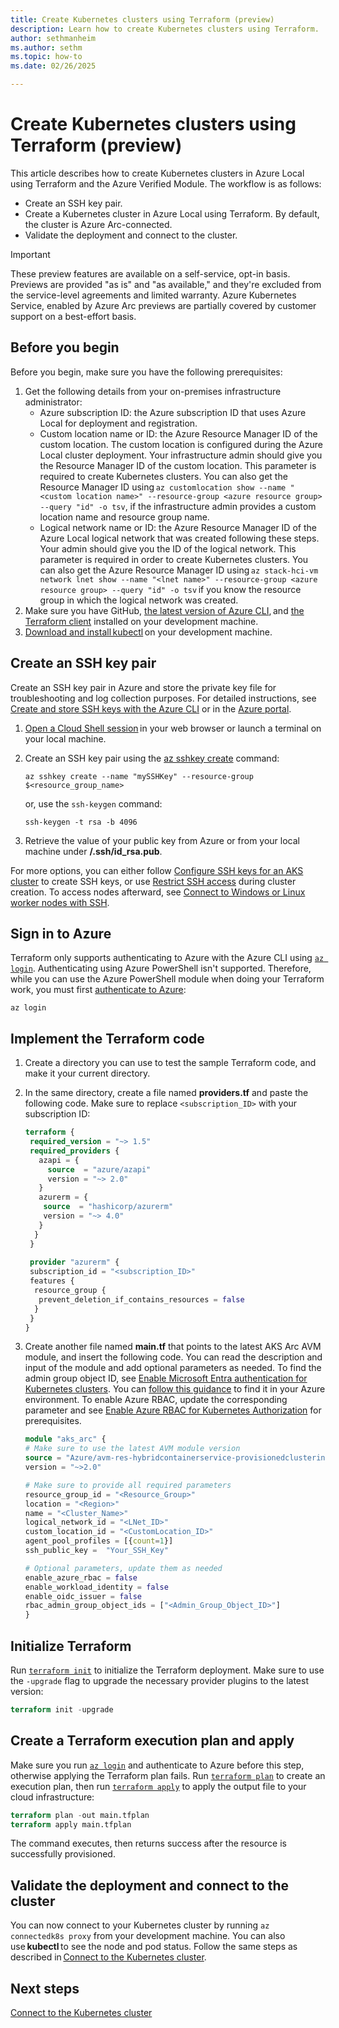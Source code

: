 ```yaml
---
title: Create Kubernetes clusters using Terraform (preview)
description: Learn how to create Kubernetes clusters using Terraform.
author: sethmanheim
ms.author: sethm
ms.topic: how-to
ms.date: 02/26/2025

---
```


# Create Kubernetes clusters using Terraform (preview)

This article describes how to create Kubernetes clusters in Azure Local using Terraform and the Azure Verified Module. The workflow is as follows:

- Create an SSH key pair.
- Create a Kubernetes cluster in Azure Local using Terraform. By default, the cluster is Azure Arc-connected.
- Validate the deployment and connect to the cluster.

> [!IMPORTANT]
> These preview features are available on a self-service, opt-in basis. Previews are provided "as is" and "as available," and they're excluded from the service-level agreements and limited warranty. Azure Kubernetes Service, enabled by Azure Arc previews are partially covered by customer support on a best-effort basis.

## Before you begin

Before you begin, make sure you have the following prerequisites:

1. Get the following details from your on-premises infrastructure administrator:
   - Azure subscription ID: the Azure subscription ID that uses Azure Local for deployment and registration.
   - Custom location name or ID: the Azure Resource Manager ID of the custom location. The custom location is configured during the Azure Local cluster deployment. Your infrastructure admin should give you the Resource Manager ID of the custom location. This parameter is required to create Kubernetes clusters. You can also get the Resource Manager ID using `az customlocation show --name "<custom location name>" --resource-group <azure resource group> --query "id" -o tsv`, if the infrastructure admin provides a custom location name and resource group name.
   - Logical network name or ID: the Azure Resource Manager ID of the Azure Local logical network that was created following these steps. Your admin should give you the ID of the logical network. This parameter is required in order to create Kubernetes clusters. You can also get the Azure Resource Manager ID using `az stack-hci-vm network lnet show --name "<lnet name>" --resource-group <azure resource group> --query "id" -o tsv` if you know the resource group in which the logical network was created.
1. Make sure you have GitHub, [the latest version of Azure CLI](/cli/azure/install-azure-cli), and [the Terraform client](/azure/developer/terraform/quickstart-configure) installed on your development machine.  
1. [Download and install kubectl](https://kubernetes.io/docs/tasks/tools/) on your development machine.

## Create an SSH key pair

Create an SSH key pair in Azure and store the private key file for troubleshooting and log collection purposes. For detailed instructions, see [Create and store SSH keys with the Azure CLI](/azure/virtual-machines/ssh-keys-azure-cli) or in the [Azure portal](/azure/virtual-machines/ssh-keys-portal).

1. [Open a Cloud Shell session](https://shell.azure.com/) in your web browser or launch a terminal on your local machine.
1. Create an SSH key pair using the [az sshkey create](/cli/azure/sshkey#az-sshkey-create) command:  

   ```azurecli
   az sshkey create --name "mySSHKey" --resource-group $<resource_group_name>
   ```

   or, use the `ssh-keygen` command:

   ```azurecli
   ssh-keygen -t rsa -b 4096 
   ```

1. Retrieve the value of your public key from Azure or from your local machine under **/.ssh/id_rsa.pub**.

For more options, you can either follow [Configure SSH keys for an AKS cluster](/azure/aks/aksarc/configure-ssh-keys) to create SSH keys, or use [Restrict SSH access](/azure/aks/aksarc/restrict-ssh-access) during cluster creation. To access nodes afterward, see [Connect to Windows or Linux worker nodes with SSH](/azure/aks/aksarc/ssh-connect-to-windows-and-linux-worker-nodes).

## Sign in to Azure

Terraform only supports authenticating to Azure with the Azure CLI using [`az login`](/cli/azure/reference-index#az-login). Authenticating using Azure PowerShell isn't supported. Therefore, while you can use the Azure PowerShell module when doing your Terraform work, you must first [authenticate to Azure](/azure/developer/terraform/authenticate-to-azure):

```azurecli
az login 
```

## Implement the Terraform code

1. Create a directory you can use to test the sample Terraform code, and make it your current directory.
1. In the same directory, create a file named **providers.tf** and paste the following code. Make sure to replace `<subscription_ID>` with your subscription ID:

   ```terraform
   terraform { 
    required_version = "~> 1.5" 
    required_providers { 
      azapi = { 
        source  = "azure/azapi" 
        version = "~> 2.0" 
      } 
      azurerm = { 
       source  = "hashicorp/azurerm" 
       version = "~> 4.0" 
      } 
     }
    }
  
    provider "azurerm" {
    subscription_id = "<subscription_ID>"
    features { 
     resource_group { 
      prevent_deletion_if_contains_resources = false 
     } 
    } 
   }
   ```

1. Create another file named **main.tf** that points to the latest AKS Arc AVM module, and insert the following code. You can read the description and input of the module and add optional parameters as needed. To find the admin group object ID, see [Enable Microsoft Entra authentication for Kubernetes clusters](enable-authentication-microsoft-entra-id.md). You can [follow this guidance](https://github.com/Azure/Edge-infrastructure-quickstart-template/blob/main/doc/AKS-Arc-Admin-Groups.md) to find it in your Azure environment. To enable Azure RBAC, update the corresponding parameter and see [Enable Azure RBAC for Kubernetes Authorization](azure-rbac-local.md) for prerequisites.

   ```terraform
   module "aks_arc" { 
   # Make sure to use the latest AVM module version
   source = "Azure/avm-res-hybridcontainerservice-provisionedclusterinstance/azurerm" 
   version = "~>2.0"

   # Make sure to provide all required parameters  
   resource_group_id = "<Resource_Group>" 
   location = "<Region>" 
   name = "<Cluster_Name>" 
   logical_network_id = "<LNet_ID>" 
   custom_location_id = "<CustomLocation_ID>" 
   agent_pool_profiles = [{count=1}] 
   ssh_public_key =  "Your_SSH_Key"

   # Optional parameters, update them as needed
   enable_azure_rbac = false
   enable_workload_identity = false 
   enable_oidc_issuer = false 
   rbac_admin_group_object_ids = ["<Admin_Group_Object_ID>"]
   }
   ```

## Initialize Terraform

Run [`terraform init`](https://www.terraform.io/docs/commands/init.html) to initialize the Terraform deployment. Make sure to use the `-upgrade` flag to upgrade the necessary provider plugins to the latest version:

```terraform
terraform init -upgrade
```

## Create a Terraform execution plan and apply

Make sure you run [`az login`](/cli/azure/reference-index#az-login) and authenticate to Azure before this step, otherwise applying the Terraform plan fails. Run [`terraform plan`](https://www.terraform.io/docs/commands/plan.html) to create an execution plan, then run [`terraform apply`](https://www.terraform.io/docs/commands/apply.html) to apply the output file to your cloud infrastructure:

```terraform
terraform plan -out main.tfplan 
terraform apply main.tfplan 
```

The command executes, then returns success after the resource is successfully provisioned.

## Validate the deployment and connect to the cluster

You can now connect to your Kubernetes cluster by running `az connectedk8s proxy` from your development machine. You can also use **kubectl** to see the node and pod status. Follow the same steps as described in [Connect to the Kubernetes cluster](aks-create-clusters-cli.md#connect-to-the-kubernetes-cluster).

## Next steps

[Connect to the Kubernetes cluster](aks-create-clusters-cli.md#connect-to-the-kubernetes-cluster)
